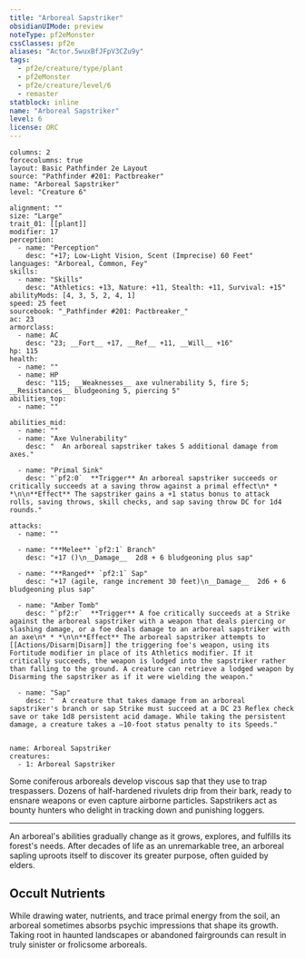 ```yaml
---
title: "Arboreal Sapstriker"
obsidianUIMode: preview
noteType: pf2eMonster
cssClasses: pf2e
aliases: "Actor.5wuxBfJFpV3CZu9y" 
tags:
  - pf2e/creature/type/plant
  - pf2eMonster
  - pf2e/creature/level/6
  - remaster
statblock: inline
name: "Arboreal Sapstriker"
level: 6
license: ORC
---
```


```statblock
columns: 2
forcecolumns: true
layout: Basic Pathfinder 2e Layout
source: "Pathfinder #201: Pactbreaker"
name: "Arboreal Sapstriker"
level: "Creature 6"

alignment: ""
size: "Large"
trait_01: [[plant]]
modifier: 17
perception:
  - name: "Perception"
    desc: "+17; Low-Light Vision, Scent (Imprecise) 60 Feet"
languages: "Arboreal, Common, Fey"
skills:
  - name: "Skills"
    desc: "Athletics: +13, Nature: +11, Stealth: +11, Survival: +15"
abilityMods: [4, 3, 5, 2, 4, 1]
speed: 25 feet
sourcebook: "_Pathfinder #201: Pactbreaker_"
ac: 23
armorclass:
  - name: AC
    desc: "23; __Fort__ +17, __Ref__ +11, __Will__ +16"
hp: 115
health:
  - name: ""
  - name: HP
    desc: "115; __Weaknesses__ axe vulnerability 5, fire 5; __Resistances__ bludgeoning 5, piercing 5"
abilities_top:
  - name: ""

abilities_mid:
  - name: ""
  - name: "Axe Vulnerability"
    desc: "  An arboreal sapstriker takes 5 additional damage from axes."

  - name: "Primal Sink"
    desc: "`pf2:0`  **Trigger** An arboreal sapstriker succeeds or critically succeeds at a saving throw against a primal effect\n* * *\n\n**Effect** The sapstriker gains a +1 status bonus to attack rolls, saving throws, skill checks, and sap saving throw DC for 1d4 rounds."

attacks:
  - name: ""

  - name: "**Melee** `pf2:1` Branch"
    desc: "+17 ()\n__Damage__  2d8 + 6 bludgeoning plus sap"

  - name: "**Ranged** `pf2:1` Sap"
    desc: "+17 (agile, range increment 30 feet)\n__Damage__  2d6 + 6 bludgeoning plus sap"

  - name: "Amber Tomb"
    desc: "`pf2:r`  **Trigger** A foe critically succeeds at a Strike against the arboreal sapstriker with a weapon that deals piercing or slashing damage, or a foe deals damage to an arboreal sapstriker with an axe\n* * *\n\n**Effect** The arboreal sapstriker attempts to [[Actions/Disarm|Disarm]] the triggering foe's weapon, using its Fortitude modifier in place of its Athletics modifier. If it critically succeeds, the weapon is lodged into the sapstriker rather than falling to the ground. A creature can retrieve a lodged weapon by Disarming the sapstriker as if it were wielding the weapon."

  - name: "Sap"
    desc: "  A creature that takes damage from an arboreal sapstriker's branch or sap Strike must succeed at a DC 23 Reflex check save or take 1d8 persistent acid damage. While taking the persistent damage, a creature takes a –10-foot status penalty to its Speeds."
 
```

```encounter-table
name: Arboreal Sapstriker
creatures:
  - 1: Arboreal Sapstriker
```



Some coniferous arboreals develop viscous sap that they use to trap trespassers. Dozens of half-hardened rivulets drip from their bark, ready to ensnare weapons or even capture airborne particles. Sapstrikers act as bounty hunters who delight in tracking down and punishing loggers.

* * *

An arboreal's abilities gradually change as it grows, explores, and fulfills its forest's needs. After decades of life as an unremarkable tree, an arboreal sapling uproots itself to discover its greater purpose, often guided by elders.

## Occult Nutrients

While drawing water, nutrients, and trace primal energy from the soil, an arboreal sometimes absorbs psychic impressions that shape its growth. Taking root in haunted landscapes or abandoned fairgrounds can result in truly sinister or frolicsome arboreals.
